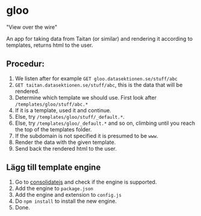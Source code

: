 # gloo
"View over the wire"

An app for taking data from Taitan (or similar) and rendering it according to templates, returns html to the user.

## Procedur:
 1. We listen after for example `GET gloo.datasektionen.se/stuff/abc`
 2. `GET taitan.datasektionen.se/stuff/abc`, this is the data that will be rendered.
 3. Determine which template we should use. First look after `/templates/gloo/stuff/abc.*`
   1. If it is a template, used it and continue.
   2. Else, try `/templates/gloo/stuff/_default.*`.
   3. Else, try `/templates/gloo/_default.*` and so on, climbing until you reach the top of the templates folder.
   4. If the subdomain is not specified it is presumed to be `www`.
 4. Render the data with the given template.
 5. Send back the rendered html to the user.
 
## Lägg till template engine
 1. Go to [consolidatejs](https://www.npmjs.com/package/consolidate) and check if the engine is supported.
 2. Add the engine to `package.json`
 3. Add the engine and extension to `config.js`
 4. Do `npm install` to install the new engine. 
 5. Done.
